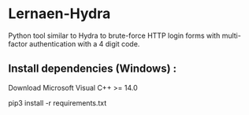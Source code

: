 # Lernaen-Hydra
Python tool similar to Hydra to brute-force HTTP login forms with multi-factor authentication with a 4 digit code.

## Install dependencies (Windows) :

Download Microsoft Visual C++ >= 14.0

pip3 install -r requirements.txt
